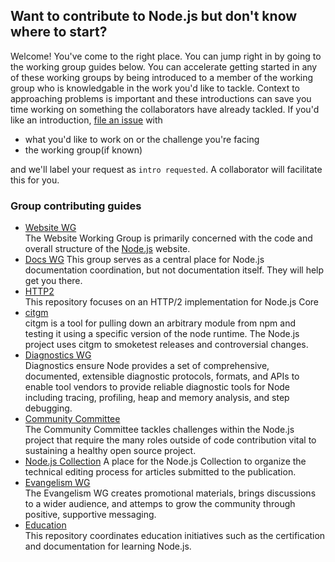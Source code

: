 ## Want to contribute to Node.js but don't know where to start?

Welcome! You've come to the right place. You can jump right in by going to the working group guides below. You can accelerate getting started in any of these working groups by being introduced to a member of the working group who is knowledgable in the work you'd like to tackle. Context to approaching problems is important and these introductions can save you time working on something the collaborators have already tackled. If you'd like an introduction, [file an issue](https://github.com/nodejs/getting-started/issues) with 
- what you'd like to work on or the challenge you're facing
- the working group(if known)  

and we'll label your request as `intro requested`. A collaborator will facilitate this for you.

### Group contributing guides
- [Website WG](https://github.com/nodejs/nodejs.org/blob/master/CONTRIBUTING.md#nodejs-community-contributing-guide-10)  
  The Website Working Group is primarily concerned with the code and overall structure of the [Node.js](nodejs.org) website.
- [Docs WG](https://github.com/nodejs/docs/blob/master/CONTRIBUTING.md)
  This group serves as a central place for Node.js documentation coordination, but not documentation itself. They will help get you there.   
- [HTTP2](https://github.com/nodejs/http2/blob/master/CONTRIBUTING.md)  
  This repository focuses on an HTTP/2 implementation for Node.js Core
- [citgm](https://github.com/nodejs/citgm/blob/master/CONTRIBUTING.md#making-changes-to-citgm)  
  citgm is a tool for pulling down an arbitrary module from npm and testing it using a specific version of the node runtime.  The Node.js project uses citgm to smoketest releases and controversial changes.
- [Diagnostics WG](https://github.com/nodejs/diagnostics#diagnostics-working-group)  
  Diagnostics ensure Node provides a set of comprehensive, documented, extensible diagnostic protocols, formats, and APIs to enable tool vendors to provide reliable diagnostic tools for Node including tracing, profiling, heap and memory analysis, and step debugging.
- [Community Committee](https://github.com/nodejs/community-committee/blob/master/CONTRIBUTING.md#nodejs-community-contributing-guide-10)  
  The Community Committee tackles challenges within the Node.js project that require the many roles outside of code contribution vital to sustaining a healthy open source project.
- [Node.js Collection](https://github.com/nodejs/nodejs-collection#the-nodejs-collection-team)
  A place for the Node.js Collection to organize the technical editing process for articles submitted to the publication.
- [Evangelism WG](https://github.com/nodejs/evangelism#evangelism)  
  The Evangelism WG creates promotional materials, brings discussions to a wider audience, and attemps to grow the community through positive, supportive messaging.
- [Education](https://github.com/nodejs/education#education-in-nodejs)  
  This repository coordinates education initiatives such as the certification and documentation for learning Node.js.
